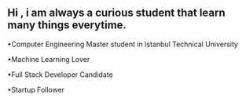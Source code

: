 ## Hi , i am always a curious student that learn many things everytime.

•Computer Engineering Master student in Istanbul Technical University

•Machine Learning Lover

•Full Stack Developer Candidate

•Startup Follower
